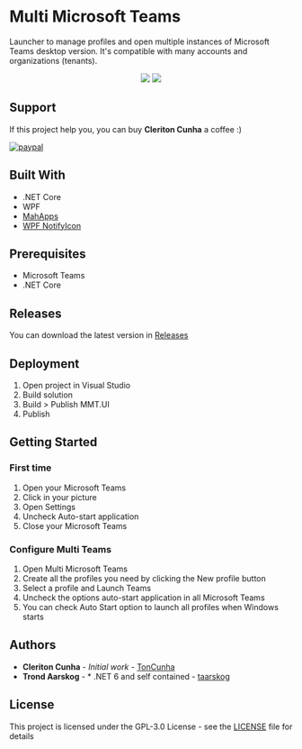 # Multi Microsoft Teams

Launcher to manage profiles and open multiple instances of Microsoft Teams desktop version. It's compatible with many accounts and organizations (tenants).

<p align="center">
<img src="https://user-images.githubusercontent.com/18350851/83556554-7c1e1100-a4e6-11ea-828f-570fc44fa77f.png">
<img src="https://user-images.githubusercontent.com/18350851/83556948-2c8c1500-a4e7-11ea-8b89-6ae092e3b5b0.png">
</p>

## Support

If this project help you, you can buy **Cleriton Cunha** a coffee :)

[![paypal](https://www.paypalobjects.com/en_US/i/btn/btn_donateCC_LG.gif)](https://www.paypal.com/cgi-bin/webscr?cmd=_donations&business=QRGN6P42KKBXN&currency_code=USD&source=url)

## Built With
* .NET Core
* WPF
* [MahApps](https://mahapps.com/)
* [WPF NotifyIcon](https://github.com/hardcodet/wpf-notifyicon)

## Prerequisites

* Microsoft Teams
* .NET Core

## Releases
You can download the latest version in [Releases](https://github.com/TonCunha/multi-microsoft-teams/releases)

## Deployment

1. Open project in Visual Studio
2. Build solution
3. Build > Publish MMT.UI
4. Publish

## Getting Started

### First time 
1. Open your Microsoft Teams
2. Click in your picture
3. Open Settings
4. Uncheck Auto-start application
5. Close your Microsoft Teams

### Configure Multi Teams
1. Open Multi Microsoft Teams
2. Create all the profiles you need by clicking the New profile button
3. Select a profile and Launch Teams
4. Uncheck the options auto-start application in all Microsoft Teams
5. You can check Auto Start option to launch all profiles when Windows starts

## Authors

* **Cleriton Cunha** - *Initial work* - [TonCunha](https://github.com/TonCunha)
* **Trond Aarskog** - * .NET 6 and self contained - [taarskog](https://github.com/taarskog)

## License

This project is licensed under the GPL-3.0 License - see the [LICENSE](LICENSE) file for details
